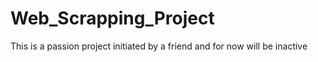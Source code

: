 # Web_Scrapping_Project
This is a passion project initiated by a friend and for now will be inactive
